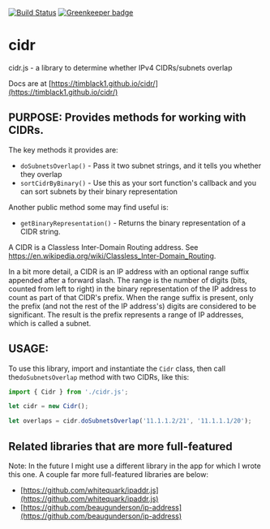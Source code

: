 [![Build Status](https://travis-ci.org/timblack1/cidr.svg?branch=master)](https://travis-ci.org/timblack1/cidr) [![Greenkeeper badge](https://badges.greenkeeper.io/timblack1/cidr.svg)](https://greenkeeper.io/)
# cidr
cidr.js - a library to determine whether IPv4 CIDRs/subnets overlap

Docs are at [https://timblack1.github.io/cidr/](https://timblack1.github.io/cidr/)

## PURPOSE:  Provides methods for working with CIDRs.

The key methods it provides are:

* `doSubnetsOverlap()` - Pass it two subnet strings, and it tells you whether they overlap
* `sortCidrByBinary()` - Use this as your sort function's callback and you can sort subnets by their binary representation

Another public method some may find useful is:

* `getBinaryRepresentation()` - Returns the binary representation of a CIDR string.

A CIDR is a Classless Inter-Domain Routing address.  See https://en.wikipedia.org/wiki/Classless_Inter-Domain_Routing.

In a bit more detail, a CIDR is an IP address with an optional range suffix appended after a forward slash.  The range is
the number of digits (bits, counted from left to right) in the binary representation of the IP address to count as part of 
that CIDR's prefix. When the range suffix is present, only the prefix (and not the rest of the IP address's) digits are 
considered to be significant.  The result is the prefix represents a range of IP addresses, which is called a subnet.

## USAGE:

To use this library, import and instantiate the `Cidr` class, then call the`doSubnetsOverlap` method with two CIDRs,
like this:

```javascript
import { Cidr } from './cidr.js';

let cidr = new Cidr();

let overlaps = cidr.doSubnetsOverlap('11.1.1.2/21', '11.1.1.1/20');
```

## Related libraries that are more full-featured

Note:  In the future I might use a different library in the app for which I wrote this one.  A couple far more full-featured
libraries are below:

* [https://github.com/whitequark/ipaddr.js](https://github.com/whitequark/ipaddr.js)
* [https://github.com/beaugunderson/ip-address](https://github.com/beaugunderson/ip-address)